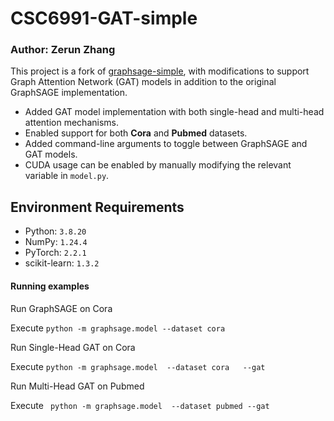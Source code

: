 # CSC6991-GAT-simple
### Author: Zerun Zhang

This project is a fork of [graphsage-simple](https://github.com/williamleif/graphsage-simple), with  modifications to support Graph Attention Network (GAT) models in addition to the original GraphSAGE implementation.

- Added GAT model implementation with both single-head and multi-head attention mechanisms.
- Enabled support for both **Cora** and **Pubmed** datasets.
- Added command-line arguments to toggle between GraphSAGE and GAT models.
- CUDA usage can be enabled by manually modifying the relevant variable in `model.py`.

## Environment Requirements

- Python: `3.8.20`
- NumPy: `1.24.4`
- PyTorch: `2.2.1`
- scikit-learn: `1.3.2`

#### Running examples

Run GraphSAGE on Cora

Execute `python -m graphsage.model --dataset cora `

Run Single-Head GAT on Cora

Execute `python -m graphsage.model  --dataset cora   --gat` 


Run Multi-Head GAT on Pubmed

Execute `  python -m graphsage.model  --dataset pubmed --gat ` 